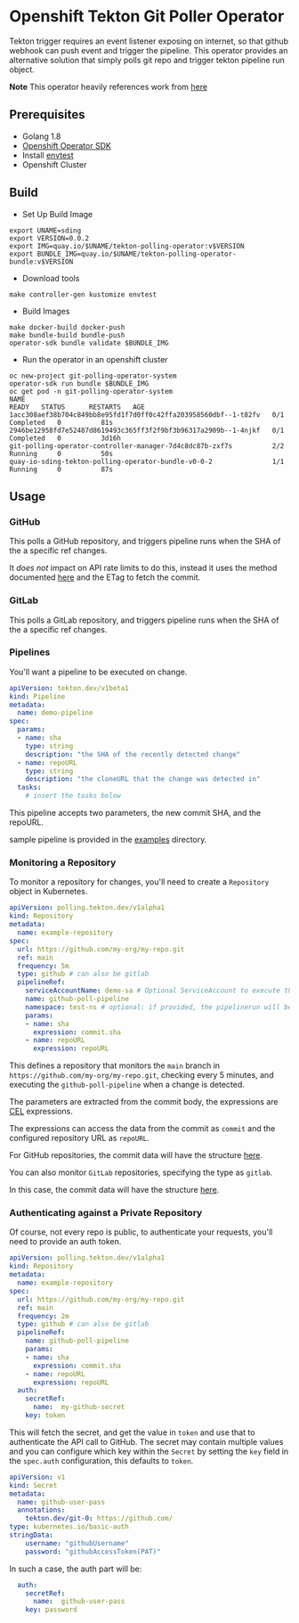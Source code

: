 # Openshift Tekton Git Poller Operator

Tekton trigger requires an event listener exposing on internet, so that github webhook can push event and trigger the pipeline.
This operator provides an alternative solution that simply polls git repo and trigger tekton pipeline run object.

**Note** This operator heavily references work from [here](https://github.com/bigkevmcd/tekton-polling-operator)

## Prerequisites 

* Golang 1.8
* [Openshift Operator SDK](https://sdk.operatorframework.io/)
* Install [envtest](https://book.kubebuilder.io/reference/envtest.html)
* Openshift Cluster

## Build 

* Set Up Build Image

```
export UNAME=sding 
export VERSION=0.0.2
export IMG=quay.io/$UNAME/tekton-polling-operator:v$VERSION
export BUNDLE_IMG=quay.io/$UNAME/tekton-polling-operator-bundle:v$VERSION
```

* Download tools

```
make controller-gen kustomize envtest
```

* Build Images

```
make docker-build docker-push 
make bundle-build bundle-push
operator-sdk bundle validate $BUNDLE_IMG
```

* Run the operator in an openshift cluster

```
oc new-project git-polling-operator-system
operator-sdk run bundle $BUNDLE_IMG
oc get pod -n git-polling-operator-system
NAME                                                              READY   STATUS      RESTARTS   AGE
1acc308aef38b704c849bb8e95fd1f7d0ff0c42ffa203958560dbf--1-t82fv   0/1     Completed   0          81s
2946be12958fd7e52487d8619493c365ff3f2f9bf3b96317a2909b--1-4njkf   0/1     Completed   0          3d16h
git-polling-operator-controller-manager-7d4c8dc87b-zxf7s          2/2     Running     0          50s
quay-io-sding-tekton-polling-operator-bundle-v0-0-2               1/1     Running     0          87s
```

## Usage

### GitHub

This polls a GitHub repository, and triggers pipeline runs when the SHA of the
a specific ref changes.

It _does not_ impact on API rate limits to do this, instead it uses the method documented
[here](https://developer.github.com/changes/2016-02-24-commit-reference-sha-api/)
and the ETag to fetch the commit.

### GitLab

This polls a GitLab repository, and triggers pipeline runs when the SHA of the
a specific ref changes.

### Pipelines

You'll want a pipeline to be executed on change.

```yaml
apiVersion: tekton.dev/v1beta1
kind: Pipeline
metadata:
  name: demo-pipeline
spec:
  params:
  - name: sha
    type: string
    description: "the SHA of the recently detected change"
  - name: repoURL
    type: string
    description: "the cloneURL that the change was detected in"
  tasks:
    # insert the tasks below
```

This pipeline accepts two parameters, the new commit SHA, and the repoURL.

 sample pipeline is provided in the [examples](./examples) directory.

### Monitoring a Repository

To monitor a repository for changes, you'll need to create a `Repository` object
in Kubernetes.

```yaml
apiVersion: polling.tekton.dev/v1alpha1
kind: Repository
metadata:
  name: example-repository
spec:
  url: https://github.com/my-org/my-repo.git
  ref: main
  frequency: 5m
  type: github # can also be gitlab
  pipelineRef:
    serviceAccountName: demo-sa # Optional ServiceAccount to execute the pipeline
    name: github-poll-pipeline
    namespace: test-ns # optional: if provided, the pipelinerun will be created in this namespace to reference the pipeline.
    params:
    - name: sha
      expression: commit.sha
    - name: repoURL
      expression: repoURL
```

This defines a repository that monitors the `main` branch in
`https://github.com/my-org/my-repo.git`, checking every 5 minutes, and executing
the `github-poll-pipeline` when a change is detected.

The parameters are extracted from the commit body, the expressions are
[CEL](https://github.com/google/cel-go) expressions.

The expressions can access the data from the commit as `commit` and the
configured repository URL as `repoURL`.

For GitHub repositories, the commit data will have the structure [here](https://developer.github.com/v3/repos/commits/#get-a-commit).

You can also monitor `GitLab` repositories, specifying the type as `gitlab`.

In this case, the commit data will have the structure [here](https://docs.gitlab.com/ee/api/commits.html#list-repository-commits).

### Authenticating against a Private Repository

Of course, not every repo is public, to authenticate your requests, you'll
need to provide an auth token.

```yaml
apiVersion: polling.tekton.dev/v1alpha1
kind: Repository
metadata:
  name: example-repository
spec:
  url: https://github.com/my-org/my-repo.git
  ref: main
  frequency: 2m
  type: github # can also be gitlab
  pipelineRef:
    name: github-poll-pipeline
    params:
    - name: sha
      expression: commit.sha
    - name: repoURL
      expression: repoURL
  auth:
    secretRef:
      name:  my-github-secret
    key: token
```

This will fetch the secret, and get the value in `token` and use that to authenticate the API call to GitHub. The secret may contain multiple values and you can configure which key within the `Secret` by setting the `key` field in the `spec.auth` configuration, this defaults to `token`.
```yaml
apiVersion: v1
kind: Secret
metadata:
  name: github-user-pass
  annotations:
    tekton.dev/git-0: https://github.com/
type: kubernetes.io/basic-auth
stringData:
    username: "githubUsername"
    password: "githubAccessToken(PAT)"
```
In such a case, the auth part will be:
```yaml
  auth:
    secretRef:
      name:  github-user-pass
    key: password
```